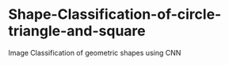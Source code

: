 # Shape-Classification-of-circle-triangle-and-square
Image Classification of geometric shapes using CNN 
